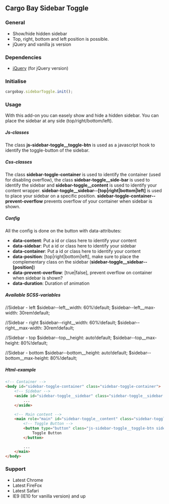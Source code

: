 ## Cargo Bay Sidebar Toggle

### General
- Show/hide hidden sidebar
- Top, right, bottom and left position is possible.
- jQuery and vanilla js version

### Dependencies
- [jQuery](http://jquery.com/) (for jQuery version)

### Initialise
```javascript
cargobay.sidebarToggle.init();
```

### Usage

With this add-on you can easely show and hide a hidden sidebar. You can place the sidebar at any side (top/right/bottom/left).

##### Js-classes
The class **js-sidebar-toggle__toggle-btn** is used as a javascript hook to identify the toggle-button of the sidebar.

##### Css-classes
The class **sidebar-toggle-container** is used to identify the container (used for disabling overflow), the class **sidebar-toggle__side-bar** is used to identify the sidebar and **sidebar-toggle__content** is used to identify your content wrapper. **sidebar-toggle__sidebar--[top|right|bottom|left]** is used to place your sidebar on a specific position. **sidebar-toggle-container--prevent-overflow** prevents overflow of your container when sidebar is shown.

##### Config
All the config is done on the button with data-attributes:
- **data-content**: Put a id or class here to identify your content
- **data-sidebar**: Put a id or class here to identify your sidebar
- **data-container**: Put a id or class here to identify your content
- **data-position**: [top|right|bottom|left], make sure to place the complementary class on the sidebar (**sidebar-toggle__sidebar--[position]**)
- **data-prevent-overflow**: [true|false], prevent overflow on container when sidebar is shown?
- **data-duration**: Duration of animation

##### Available SCSS-variables
//Sidebar - left
$sidebar--left__width: 60%!default;
$sidebar--left__max-width: 30rem!default;

//Sidebar - right
$sidebar--right__width: 60%!default;
$sidebar--right__max-width: 30rem!default;

//Sidebar - top
$sidebar--top__height: auto!default;
$sidebar--top__max-height: 80%!default;

//Sidebar - bottom
$sidebar--bottom__height: auto!default;
$sidebar--bottom__max-height: 80%!default;

##### Html-example

```html
<!-- Container -->
<body id="sidebar-toggle-container" class="sidebar-toggle-container">
    <!-- Sidebar -->
    <aside id="sidebar-toggle__sidebar" class="sidebar-toggle__sidebar sidebar-toggle__sidebar--left">
        ...
    </aside>

    <!-- Main content -->
    <main role="main" id="sidebar-toggle__content" class="sidebar-toggle__content">
        <!-- Toggle Button -->
        <button type="button" class="js-sidebar-toggle__toggle-btn sidebar-toggle__toggle-btn" data-content="#sidebar-toggle__content" data-sidebar="#sidebar-toggle__sidebar" data-container="#sidebar-toggle-container" data-position="left" data-prevent-overflow="false" data-duration="300">
            Toggle Button
        </button>

        ...
    </main>
</body>
```

### Support
- Latest Chrome
- Latest FireFox
- Latest Safari
- IE9 (IE10 for vanilla version) and up
